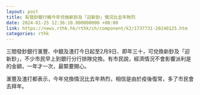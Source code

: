 ```yaml
---
layout: post
title: 有發鈔銀行稱今年兌換新鈔及「迎新鈔」情況比去年熱烈
date: 2024-01-25 12:36:18.000000000 +08:00
link: https://news.rthk.hk/rthk/ch/component/k2/1737731-20240125.htm
categories: rthk
---
```


三間發鈔銀行滙豐、中銀及渣打今日起至2月9日、即年三十，可兌換新鈔及「迎新鈔」，不少市民早上到銀行分行排隊兌換。有市民說，經濟情況不會影響派利是的金額，一年才一次，最緊要開心。

滙豐及渣打都表示，今年兌換情況比去年熱烈，相信是由於疫後復常，多了市民會去拜年。
